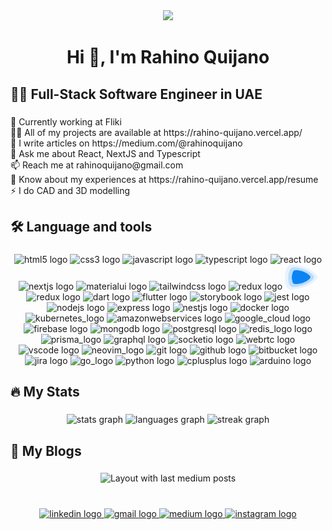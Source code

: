 <div align="center">
  <img height="200" src="https://avatars.githubusercontent.com/u/66874501?v=4"  />
</div>

###

<h1 align="center">Hi 👋, I'm Rahino Quijano</h1>

###

<h2 align="left">👩‍💻 Full-Stack Software Engineer in UAE</h2>

###

<p align="left">🔭 Currently working at Fliki<br>👨‍💻 All of my projects are available at https://rahino-quijano.vercel.app/<br>📝 I write articles on https://medium.com/@rahinoquijano<br>💬 Ask me about React, NextJS and Typescript<br>📫 Reach me at rahinoquijano@gmail.com<br>📄 Know about my experiences at https://rahino-quijano.vercel.app/resume<br>⚡ I do CAD and 3D modelling</p>

###

<h2 align="left">🛠 Language and tools</h2>

###

<div align="center">
  <img src="https://cdn.jsdelivr.net/gh/devicons/devicon/icons/html5/html5-original.svg" height="40" width="52" alt="html5 logo"  />
  <img src="https://cdn.jsdelivr.net/gh/devicons/devicon/icons/css3/css3-original.svg" height="40" width="52" alt="css3 logo"  />
  <img src="https://cdn.jsdelivr.net/gh/devicons/devicon/icons/javascript/javascript-original.svg" height="40" width="52" alt="javascript logo"  />
  <img src="https://cdn.jsdelivr.net/gh/devicons/devicon/icons/typescript/typescript-original.svg" height="40" width="52" alt="typescript logo"  />
  <img src="https://cdn.jsdelivr.net/gh/devicons/devicon/icons/react/react-original.svg" height="40" width="52" alt="react logo"  />
  <img src="https://cdn.jsdelivr.net/gh/devicons/devicon/icons/nextjs/nextjs-original.svg" height="40" width="52" alt="nextjs logo"  />
  <img src="https://cdn.jsdelivr.net/gh/devicons/devicon/icons/materialui/materialui-original.svg" height="40" width="52" alt="materialui logo"  />
  <img src="https://www.cdnlogo.com/logos/t/58/tailwind-css.svg" height="40" width="52" alt="tailwindcss logo"  />
  <img src="https://cdn.jsdelivr.net/gh/devicons/devicon/icons/redux/redux-original.svg" height="40" width="52" alt="redux logo"  />
  <img src="https://raw.githubusercontent.com/remotion-dev/brand/main/logo.svg" height="40" width="52" alt="remotion logo" />
  <img src="https://cdn.jsdelivr.net/gh/devicons/devicon/icons/threejs/threejs-original.svg" height="40" width="52" alt="redux logo" />
  <img src="https://cdn.jsdelivr.net/gh/devicons/devicon/icons/dart/dart-original.svg" height="40" width="52" alt="dart logo"  />
  <img src="https://cdn.jsdelivr.net/gh/devicons/devicon/icons/flutter/flutter-original.svg" height="40" width="52" alt="flutter logo"  />
  <img src="https://cdn.jsdelivr.net/gh/devicons/devicon/icons/storybook/storybook-original.svg" height="40" width="52" alt="storybook logo"  />
  <img src="https://cdn.jsdelivr.net/gh/devicons/devicon/icons/jest/jest-plain.svg" height="40" width="52" alt="jest logo" />
  <img src="https://cdn.jsdelivr.net/gh/devicons/devicon/icons/nodejs/nodejs-original.svg" height="40" width="52" alt="nodejs logo"  />
  <img src="https://cdn.jsdelivr.net/gh/devicons/devicon/icons/express/express-original.svg" height="40" width="52" alt="express logo"  />
  <img src="https://www.cdnlogo.com/logos/n/57/nestjs.svg" height="40" width="52" alt="nestjs logo"  />
  <img src="https://cdn.jsdelivr.net/gh/devicons/devicon/icons/docker/docker-plain.svg" height="40" width="52" alt="docker logo"/>
  <img src="https://cdn.jsdelivr.net/gh/devicons/devicon@latest/icons/kubernetes/kubernetes-original.svg" height="40" width="52" alt="kubernetes_logo"/>
  <img src="https://www.cdnlogo.com/logos/a/19/aws.svg" height="40" width="52" alt="amazonwebservices logo"  />
  <img src="https://www.cdnlogo.com/logos/g/75/google-cloud.svg" height="40" width="52" alt="google_cloud logo"  />
  <img src="https://cdn.jsdelivr.net/gh/devicons/devicon/icons/firebase/firebase-plain.svg" height="40" width="52" alt="firebase logo"  />
  <img src="https://cdn.jsdelivr.net/gh/devicons/devicon/icons/mongodb/mongodb-original.svg" height="40" width="52" alt="mongodb logo"  />
  <img src="https://cdn.jsdelivr.net/gh/devicons/devicon/icons/postgresql/postgresql-original.svg" height="40" width="52" alt="postgresql logo"  />
  <img src="https://www.cdnlogo.com/logos/r/3/redis.svg" height="40" width="52" alt="redis_logo logo"  />
  <img src="https://www.cdnlogo.com/logos/p/67/prisma.svg" height="40" width="52" alt="prisma_logo"  />
  <img src="https://cdn.jsdelivr.net/gh/devicons/devicon/icons/graphql/graphql-plain.svg" height="40" width="52" alt="graphql logo"  />
  <img src="https://cdn.jsdelivr.net/gh/devicons/devicon/icons/socketio/socketio-original.svg" height="40" width="52" alt="socketio logo"  />
  <img src="https://cdn.cdnlogo.com/logos/w/51/webrtc.svg" height="40" width="52" alt="webrtc logo"/>
  <img src="https://cdn.jsdelivr.net/gh/devicons/devicon/icons/vscode/vscode-original.svg" height="40" width="52" alt="vscode logo"  />
  <img src="https://www.vectorlogo.zone/logos/neovimio/neovimio-icon.svg" height="40" width="40" alt="neovim_logo"  />
  <img src="https://cdn.jsdelivr.net/gh/devicons/devicon/icons/git/git-original.svg" height="40" width="52" alt="git logo"  />
  <img src="https://cdn.jsdelivr.net/gh/devicons/devicon/icons/github/github-original.svg" height="40" width="52" alt="github logo"  />
  <img src="https://cdn.jsdelivr.net/gh/devicons/devicon/icons/bitbucket/bitbucket-original.svg" height="40" width="52" alt="bitbucket logo"  />
  <img src="https://cdn.jsdelivr.net/gh/devicons/devicon/icons/jira/jira-original.svg" height="40" width="52" alt="jira logo"  />
  <img src="https://www.cdnlogo.com/logos/g/35/golang.svg" height="40" width="52" alt="go_logo"  />
  <img src="https://cdn.jsdelivr.net/gh/devicons/devicon/icons/python/python-original.svg" height="40" width="52" alt="python logo"  />
  <img src="https://cdn.jsdelivr.net/gh/devicons/devicon/icons/cplusplus/cplusplus-original.svg" height="40" width="52" alt="cplusplus logo"  />
  <img src="https://cdn.jsdelivr.net/gh/devicons/devicon/icons/arduino/arduino-original.svg" height="40" width="52" alt="arduino logo"  />
</div>

###

<h2 align="left">🔥 My Stats</h2>

###

<div align="center">
  <img src="https://github-readme-stats-git-masterrstaa-rickstaa.vercel.app/api?username=Acetylcholine007&hide_title=false&hide_rank=false&show_icons=true&include_all_commits=true&count_private=true&disable_animations=false&theme=codeSTACKr&locale=en&hide_border=false&order=1" height="150" alt="stats graph"  />
  <img src="https://github-readme-stats.vercel.app/api/top-langs?username=Acetylcholine007&locale=en&hide_title=false&layout=compact&card_width=320&langs_count=5&theme=codeSTACKr&hide_border=false&order=2" height="150" alt="languages graph"  />
  <img src="https://streak-stats.demolab.com?user=Acetylcholine007&locale=en&mode=weekly&theme=codeSTACKr&hide_border=false&border_radius=5&order=3" height="150" alt="streak graph"  />
</div>

###

<h2 align="left">📓 My Blogs</h2>

###

<div align="center">
  <img src="https://github-read-medium-git-main.pahlevikun.vercel.app/latest?limit=4&username=rahinoquijano&theme=tokyonight" alt="Layout with last medium posts"  />
</div>

###

<br/>
<div align="center">
  <a href="https://www.linkedin.com/in/rahino-quijano/" target="_blank">
    <img src="https://img.shields.io/static/v1?message=LinkedIn&logo=linkedin&label=&color=0077B5&logoColor=white&labelColor=&style=flat" height="40" alt="linkedin logo"  />
  </a>
  <a href="mailto:rahinoquijano@gmail.com" target="_blank">
    <img src="https://img.shields.io/static/v1?message=Gmail&logo=gmail&label=&color=D14836&logoColor=white&labelColor=&style=flat" height="40" alt="gmail logo"  />
  </a>
  <a href="https://medium.com/@rahinoquijano" target="_blank">
    <img src="https://img.shields.io/static/v1?message=Medium&logo=medium&label=&color=12100E&logoColor=white&labelColor=&style=flat" height="40" alt="medium logo"  />
  </a>
  <a href="https://www.instagram.com/rahinoquijano/" target="_blank">
    <img src="https://img.shields.io/static/v1?message=Instagram&logo=instagram&label=&color=E4405F&logoColor=white&labelColor=&style=flat" height="40" alt="instagram logo"  />
  </a>
</div>

###
